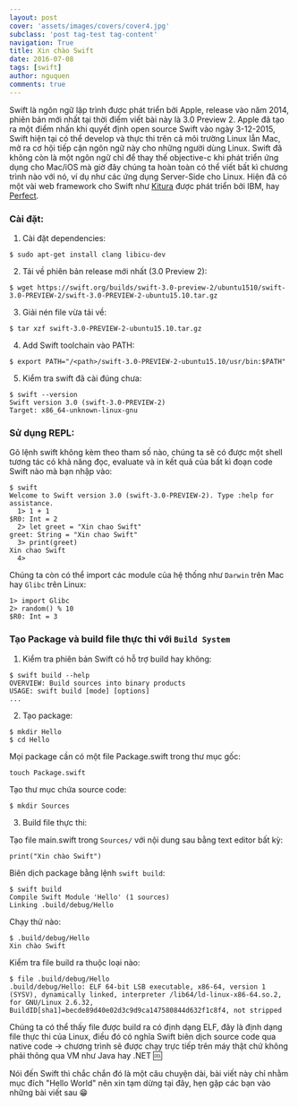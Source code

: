 ```yaml
---
layout: post
cover: 'assets/images/covers/cover4.jpg'
subclass: 'post tag-test tag-content'
navigation: True
title: Xin chào Swift
date: 2016-07-08
tags: [swift]
author: nguquen
comments: true
---
```


Swift là ngôn ngữ lập trình được phát triển bởi Apple, release vào năm 2014, phiên bản mới nhất tại thời điểm viết bài này là 3.0 Preview 2. Apple đã tạo ra một điểm nhấn khi quyết định open source Swift vào ngày 3-12-2015, Swift hiện tại có thể develop và thực thi trên cả môi trường Linux lẫn Mac, mở ra cơ hội tiếp cận ngôn ngữ này cho những người dùng Linux. Swift đã không còn là một ngôn ngữ chỉ để thay thế objective-c khi phát triển ứng dụng cho Mac/iOS mà giờ đây chúng ta hoàn toàn có thể viết bất kì chương trình nào với nó, ví dụ như các ứng dụng Server-Side cho Linux. Hiện đã có một vài web framework cho Swift như [Kitura](https://github.com/IBM-Swift/Kitura) được phát triển bởi IBM, hay [Perfect](http://www.perfect.org/).

### Cài đặt:
1. Cài đặt dependencies:
```
$ sudo apt-get install clang libicu-dev
```
2. Tải về phiên bản release mới nhất (3.0 Preview 2):
```
$ wget https://swift.org/builds/swift-3.0-preview-2/ubuntu1510/swift-3.0-PREVIEW-2/swift-3.0-PREVIEW-2-ubuntu15.10.tar.gz
```
3. Giải nén file vừa tải về:
```
$ tar xzf swift-3.0-PREVIEW-2-ubuntu15.10.tar.gz
```
4. Add Swift toolchain vào PATH:
```
$ export PATH="/<path>/swift-3.0-PREVIEW-2-ubuntu15.10/usr/bin:$PATH"
```
5. Kiểm tra swift đã cài đúng chưa:
```
$ swift --version
Swift version 3.0 (swift-3.0-PREVIEW-2)
Target: x86_64-unknown-linux-gnu
```

### Sử dụng REPL:
Gõ lệnh swift không kèm theo tham số nào, chúng ta sẽ có được một shell tương tác có khả năng đọc, evaluate và in kết quả của bất kì đoạn code Swift nào mà bạn nhập vào:
```
$ swift
Welcome to Swift version 3.0 (swift-3.0-PREVIEW-2). Type :help for assistance.
  1> 1 + 1
$R0: Int = 2
  2> let greet = "Xin chao Swift"
greet: String = "Xin chao Swift"
  3> print(greet)
Xin chao Swift
  4>
```
Chúng ta còn có thể import các module của hệ thống như `Darwin` trên Mac hay `Glibc` trên Linux:
```
1> import Glibc
2> random() % 10
$R0: Int = 3
```

### Tạo Package và build file thực thi với `Build System`
1. Kiểm tra phiên bản Swift có hỗ trợ build hay không:
```
$ swift build --help
OVERVIEW: Build sources into binary products
USAGE: swift build [mode] [options]
...
```
2. Tạo package:
```
$ mkdir Hello
$ cd Hello
```
Mọi package cần có một file Package.swift trong thư mục gốc:
```
touch Package.swift
```
Tạo thư mục chứa source code:
```
$ mkdir Sources
```
3. Build file thực thi:

Tạo file main.swift trong `Sources/` với nội dung sau bằng text editor bất kỳ:
```
print("Xin chào Swift")
```
Biên dịch package bằng lệnh `swift build`:
```
$ swift build
Compile Swift Module 'Hello' (1 sources)
Linking .build/debug/Hello
```
Chạy thử nào:
```
$ .build/debug/Hello
Xin chào Swift
```
Kiểm tra file build ra thuộc loại nào:
```
$ file .build/debug/Hello
.build/debug/Hello: ELF 64-bit LSB executable, x86-64, version 1 (SYSV), dynamically linked, interpreter /lib64/ld-linux-x86-64.so.2, for GNU/Linux 2.6.32, BuildID[sha1]=becde89d40e02d3c9d9ca147580844d632f1c8f4, not stripped
```
Chúng ta có thể thấy file được build ra có định dạng ELF, đây là định dạng file thực thi của Linux, điều đó có nghĩa Swift biên dịch source code qua native code -> chương trình sẽ được chạy trực tiếp trên máy thật chứ không phải thông qua VM như Java hay .NET :cool:

Nói đến Swift thì chắc chắn đó là một câu chuyện dài, bài viết này chỉ nhằm mục đích "Hello World" nên xin tạm dừng tại đây, hẹn gặp các bạn vào những bài viết sau :grin:

